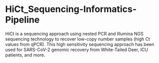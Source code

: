 # HiCt_Sequencing-Informatics-Pipeline
HiCt is a sequencing approach using nested PCR and Illumina NGS sequencing technology to recover low-copy number samples (high Ct values from qPCR). This high sensitivity sequencing approach has been used for SARS-CoV-2 genomic recovery from White-Tailed Deer, ICU patients, and more.
